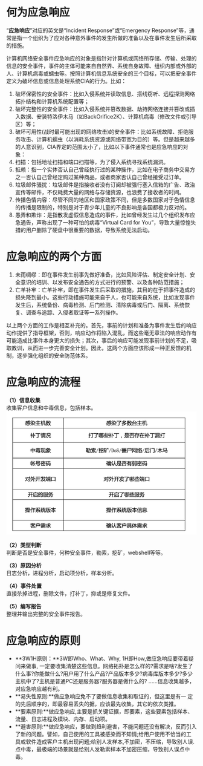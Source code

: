 
# 何为应急响应
“**应急响应**”对应的英文是“Incident Response”或“Emergency Response”等，通常是指一个组织为了应对各种意外事件的发生所做的准备以及在事件发生后所采取的措施。

计算机网络安全事件应急响应的对象是指针对计算机或网络所存储、传输、处理的信息的安全事件，事件的主体可能来自自然界、系统自身故障、组织内部或外部的人、计算机病毒或蠕虫等。按照计算机信息系统安全的三个目标，可以把安全事件定义为破坏信息或信息处理系统CIA的行为。比如：

1.  破坏保密性的安全事件：比如入侵系统并读取信息、搭线窃听、远程探测网络拓扑结构和计算机系统配置等； 
2.  破坏完整性的安全事件：比如入侵系统并篡改数据、劫持网络连接并篡改或插入数据、安装特洛伊木马（如BackOrifice2K）、计算机病毒（修改文件或引导区）等； 
3.  破坏可用性(战时最可能出现的网络攻击)的安全事件：比如系统故障、拒绝服务攻击、计算机蠕虫（以消耗系统资源或网络带宽为目的）等。但是越来越多的人意识到，CIA界定的范围太小了，比如以下事件通常也是应急响应的对象： 
4.  扫描：包括地址扫描和端口扫描等，为了侵入系统寻找系统漏洞。 
5.  抵赖：指一个实体否认自己曾经执行过的某种操作，比如在电子商务中交易方之一否认自己曾经定购过某种商品，或者商家否认自己曾经接受过订单。 
6.  垃圾邮件骚扰：垃圾邮件是指接收者没有订阅却被强行塞入信箱的广告、政治宣传等邮件，不仅耗费大量的网络与存储资源，也浪费了接收者的时间。 
7.  传播色情内容：尽管不同的地区和国家政策不同，但是多数国家对于色情信息的传播是限制的，特别是对于青少年儿童的不良影响是各国都极力反对的。 
8.  愚弄和欺诈：是指散发虚假信息造成的事件，比如曾经发生过几个组织发布应急通告，声称出现了一种可怕的病毒“Virtual Card for You”，导致大量惊惶失措的用户删除了硬盘中很重要的数据，导致系统无法启动。 


# 应急响应的两个方面

1.  未雨绸缪：即在事件发生前事先做好准备，比如风险评估、制定安全计划、安全意识的培训、以发布安全通告的方式进行的预警、以及各种防范措施； 
2.  亡羊补牢：亡羊补牢，即在事件发生后采取的措施，其目的在于把事件造成的损失降到最小。这些行动措施可能来自于人，也可能来自系统，比如发现事件发生后，系统备份、病毒检测、后门检测、清除病毒或后门、隔离、系统恢复、调查与追踪、入侵者取证等一系列操作。 

以上两个方面的工作是相互补充的。首先，事前的计划和准备为事件发生后的响应动作提供了指导框架，否则，响应动作将陷入混乱，而这些毫无章法的响应动作有可能造成比事件本身更大的损失；其次，事后的响应可能发现事前计划的不足，吸取教训，从而进一步完善安全计划。因此，这两个方面应该形成一种正反馈的机制，逐步强化组织的安全防范体系。


# 应急响应的流程
**（1）信息收集**<br />收集客户信息和中毒信息，包括样本。<br />![m_5a3d930a28afe4e98923f7e030cf9d85_r.png](../../_img\05-应急响应/1656914501177-18594650-73da-45d8-8bc1-f4e7b6029572.png)

**（2）类型判断**<br />判断是否是安全事件，何种安全事件，勒索，挖矿，webshell等等。

**（3）原因分析**<br />日志分析，进程分析，启动项分析，样本分析。

**（4）事件处置**<br />直接杀掉进程，删除文件，打补丁，抑或是修复文件。

**（5）编写报告**<br />整理并输出完整的安全事件报告。


# 应急响应的原则

-  **3W1H原则：**3W即Who、What、Why, 1H即How,做应急响应要带着疑问来做事, 一定要收集清楚这些信息。网络拓扑是怎么样的?需求是啥?发生了什么事?你能做什么?用户用了什么产品?产品版本多少?病毒库版本多少?多少主机中了?主机是普通PC还是服务器?服务器是做什么的? ......信息收集越多，对应急响应越有利。 
-  **易失性原则:**做应急响应免不了要做信息收集和取证的，但这里是有一 定的先后顺序的，即最容易丢失的据，应该最先收集，其它的依次类推。 
-  **要素原则:**做应急响应,主要是抓关键证据，即要素，这些要素包括样本、流量、日志进程及模块、内存、启动项。 
-  **避害原则:**做应急响应，要做到趋利避害，不能问题还没有解决，反而引入了新的问题。譬如，自己使用的工具被感染而不知情;给用户使用不恰当的工具或软件造成客户主机出现问题;给别人发样本,不加密，不压缩，导致别人误.点中毒，最极端的场景就是给别人发勒索样本不加密压缩，导致别人误点中毒。 
